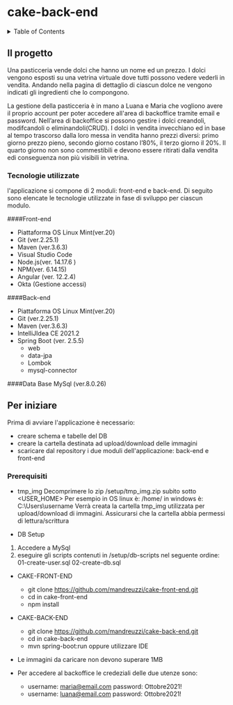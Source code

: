 # cake-back-end
<div id="top"></div>
<details>
  <summary>Table of Contents</summary>
  <ol>
    <li>
      <a href="#about-the-project">Il progetto</a>
      <ul>
        <li><a href="#built-with">Tecnologie utilizzate</a></li>
      </ul>
    </li>
    <li>
      <a href="#getting-started">Per iniziare</a>
      <ul>
        <li><a href="#prerequisites">Prerequisiti</a></li>
      </ul>
    </li>
  </ol>
</details>



<!-- ABOUT THE PROJECT -->
## Il progetto
Una pasticceria vende dolci che hanno un nome ed un prezzo.
I dolci vengono esposti su una vetrina virtuale dove tutti possono vedere vederli in vendita.
Andando nella pagina di dettaglio di ciascun dolce ne vengono indicati gli ingredienti che lo compongono.

La gestione della pasticceria è in mano a Luana e Maria che vogliono avere il
proprio account per poter accedere all'area di backoffice tramite email e password.
Nell’area di backoffice si possono gestire i dolci creandoli, modifcandoli o eliminandoli(CRUD).
I dolci in vendita invecchiano ed in base al tempo trascorso dalla loro messa in vendita hanno prezzi diversi: primo giorno
prezzo pieno, secondo giorno costano l’80%, il terzo giorno il 20%. Il quarto giorno non
sono commestibili e devono essere ritirati dalla vendita edi conseguenza non più visibili in vetrina.


<!-- BUILT WITH -->
### Tecnologie utilizzate
l'applicazione si compone di 2 moduli: front-end e back-end.
Di seguito sono elencate le tecnologie utilizzate in fase di sviluppo per ciascun modulo.

####Front-end
* Piattaforma OS Linux Mint(ver.20)
* Git (ver.2.25.1)
* Maven (ver.3.6.3)
* Visual Studio Code
* Node.js(ver. 14.17.6 )
* NPM(ver. 6.14.15)
* Angular (ver. 12.2.4)
* Okta (Gestione accessi)

####Back-end
* Piattaforma OS Linux Mint(ver.20)
* Git (ver.2.25.1)
* Maven (ver.3.6.3)
* IntelliJIdea CE 2021.2
* Spring Boot (ver. 2.5.5)
    * web
    * data-jpa
    * Lombok
    * mysql-connector

####Data Base
MySql (ver.8.0.26)

<!-- GETTING STARTED -->
## Per iniziare
Prima di avviare l'applicazione è necessario:
* creare schema e tabelle del DB
* creare la cartella destinata ad upload/download delle immagini
* scaricare dal repository i due moduli dell'applicazione: back-end e front-end

<!-- PREREQUISITES -->
### Prerequisiti
* tmp_img
Decomprimere lo zip <cake-back-end>/setup/tmp_img.zip  subito sotto <USER_HOME>
Per esempio in OS linux è: /home/<username>
in windows è:  C:\Users\username
Verrà creata la cartella tmp_img utilizzata per upload/download di immagini.
Assicurarsi che la cartella abbia permessi di lettura/scrittura

* DB Setup
1. Accedere a MySql
2. eseguire gli scripts contenuti in <cake-back-end>/setup/db-scripts nel seguente ordine: 01-create-user.sql 02-create-db.sql

* CAKE-FRONT-END
  * git clone https://github.com/mandreuzzi/cake-front-end.git
  * cd in cake-front-end
  * npm install

* CAKE-BACK-END
  * git clone https://github.com/mandreuzzi/cake-back-end.git
  * cd in cake-back-end
  * mvn spring-boot:run oppure utilizzare IDE
  
* Le immagini da caricare non devono superare 1MB
* Per accedere al backoffice le credeziali delle due utenze sono:
  * username: maria@email.com password: Ottobre2021!
  * username: luana@email.com password: Ottobre2021!
   
